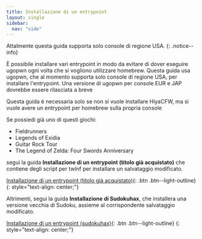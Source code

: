 ```yaml
---
title: Installazione di un entrypoint
layout: single
sidebar:
  nav: "side"
---
```


Attalmente questa guida supporta solo console di regione USA.
{: .notice--info}

È possibile installare vari entrypoint in modo da evitare di dover eseguire ugopwn ogni volta che si vogliono utilizzare homebrew. Questa guida usa ugopwn, che al momento supporta solo console di regione USA, per installare l'entrypoint. Una versione di ugopwn per console EUR e JAP dovrebbe essere rilasciata a breve

Questa guida è necessaria solo se non si vuole installare HiyaCFW, ma si vuole avere un entrypoint per homebrew sulla propria console

Se possiedi già uno di questi giochi:

* Fieldrunners
* Legends of Exidia
* Guitar Rock Tour
* The Legend of Zelda: Four Swords Anniversary

segui la guida **Installazione di un entrypoint (titolo già acquistato)** che contiene degli script per twlnf per installare un salvataggio modificato.

[Installazione di un entrypoint (titolo già acquistato)](/more/installing-an-entrypoint-(pre-owned)){: .btn .btn--light-outline}
{: style="text-align: center;"}

Altrimenti, segui la guida **Installazione di Sudokuhax**, che installera una versione vecchia di Sudoku, assieme al corrispondente salvataggio modificato.

[Installazione di un entrypoint (sudokuhax)](/more/installing-sudokuhax){: .btn .btn--light-outline}
{: style="text-align: center;"}
